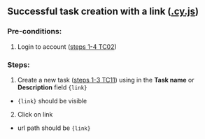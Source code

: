 ## Successful task creation with a link ([.cy.js](/cypress/e2e/2.%20Task%20Creation%20and%20Editing/TC18.cy.js))
### Pre-conditions:
1. Login to account ([steps 1-4 TC02](/Test_cases/TC02.md))
### Steps:
1. Create a new task ([steps 1-3 TC11](/Test_cases/TC11.md)) using in the **Task name** or **Description** field `{link}`
* `{link}` should be visible
2. Click on link
* url path should be `{link}`